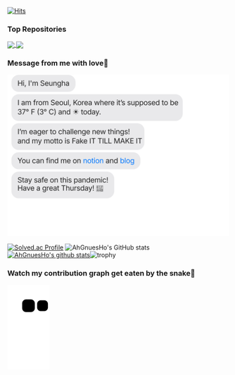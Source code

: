 [![Hits](https://hits.seeyoufarm.com/api/count/incr/badge.svg?url=https%3A%2F%2Fgithub.com%2Fseungha-o&count_bg=%2379C83D&title_bg=%23555555&icon=&icon_color=%23E7E7E7&title=hits&edge_flat=false)](https://hits.seeyoufarm.com)

### Top Repositories
<a href="https://github.com/AhGnuesHo/TIL">
  <img align="center" src="https://github-readme-stats.vercel.app/api/pin/?username=AhGnuesHo&repo=TIL&theme=buefy" />
</a>
<a href="https://github.com/AhGnuesHo/algorithmPrac">
  <img align="center" src="https://github-readme-stats.vercel.app/api/pin/?username=AhGnuesHo&repo=algorithmPrac&theme=buefy" />
</a>

### Message from me with love💪
![chat_svg](https://github.com/AhGnuesHo/AhGnuesHo/blob/main/chat.svg)

[![Solved.ac Profile](http://mazassumnida.wtf/api/v2/generate_badge?boj=haah830)](https://solved.ac/haah830)
![AhGnuesHo's GitHub stats](https://github-readme-stats.vercel.app/api?username=AhGnuesHo&show_icons=true&theme=buefy&hide_border=true)[![AhGnuesHo's github stats](https://github-readme-stats.vercel.app/api/top-langs/?username=AhGnuesHo&show_icons=true&hide_border=true&title_color=004386&icon_color=004386&layout=compact)](https://github.com/AhGnuesHo)![trophy](https://github-profile-trophy.vercel.app/?username=AhGnuesHo&title=MultiLanguage,Joined2020,Commits,Repository&margin-w=25&no-frame=true)
### Watch my contribution graph get eaten by the snake🐍
![snake svg](https://github.com/AhGnuesHo/AhGnuesHo/blob/output/github-contribution-grid-snake.svg)
